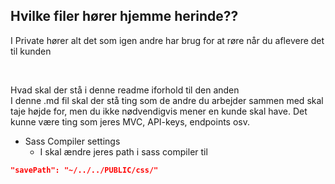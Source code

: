 <!--Beskriv hvad der skal ligge i private-->

## Hvilke filer hører hjemme herinde??
I Private hører alt det som igen andre har brug for at røre når du aflevere det til kunden

<br />

Hvad skal der stå i denne readme iforhold til den anden
<br />
I denne .md fil skal der stå ting som de andre du arbejder sammen med skal taje højde for, men du ikke nødvendigvis mener en kunde skal have. Det kunne være ting som jeres MVC, API-keys, endpoints osv.



* Sass Compiler settings
  * I skal ændre jeres path i sass compiler til
```JSON
"savePath": "~/../../PUBLIC/css/"
```
